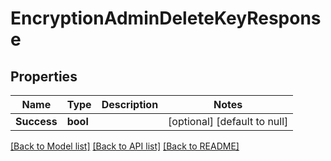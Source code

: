# EncryptionAdminDeleteKeyResponse

## Properties
Name | Type | Description | Notes
------------ | ------------- | ------------- | -------------
**Success** | **bool** |  | [optional] [default to null]

[[Back to Model list]](../../README.md#documentation-for-models) [[Back to API list]](../../README.md#documentation-for-api-endpoints) [[Back to README]](../../README.md)


